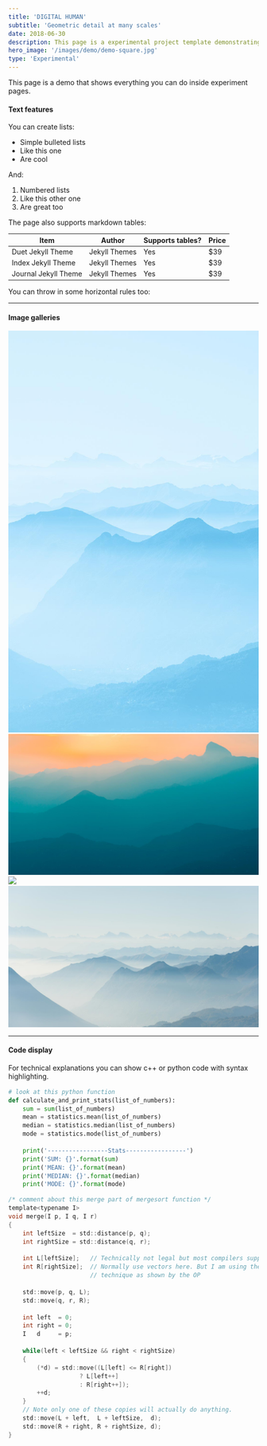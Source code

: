 ```yaml
---
title: 'DIGITAL HUMAN'
subtitle: 'Geometric detail at many scales'
date: 2018-06-30
description: This page is a experimental project template demonstrating all of the available features.
hero_image: '/images/demo/demo-square.jpg'
type: 'Experimental'
---
```


This page is a demo that shows everything you can do inside experiment pages.

#### Text features

You can create lists:

* Simple bulleted lists
* Like this one
* Are cool

And:

1. Numbered lists
2. Like this other one
3. Are great too

The page also supports markdown tables:

| Item                 | Author        | Supports tables? | Price |
|----------------------|---------------|------------------|-------|
| Duet Jekyll Theme    | Jekyll Themes | Yes              | $39   |
| Index Jekyll Theme   | Jekyll Themes | Yes              | $39   |
| Journal Jekyll Theme | Jekyll Themes | Yes              | $39   |

You can throw in some horizontal rules too:

---

#### Image galleries

<div class="gallery" data-columns="3">
	<img src="/images/demo/demo-portrait.jpg">
	<img src="/images/demo/demo-landscape.jpg">
	<img src="https://dl.dropboxusercontent.com/s/rcw2vh89nj17l2j/2_post_crack.png">
	<img src="/images/demo/demo-landscape-2.jpg">
</div>

---

#### Code display

For technical explanations you can show c++ or python code with syntax highlighting.

```python
# look at this python function
def calculate_and_print_stats(list_of_numbers):
    sum = sum(list_of_numbers)
    mean = statistics.mean(list_of_numbers)
    median = statistics.median(list_of_numbers)
    mode = statistics.mode(list_of_numbers)

    print('-----------------Stats-----------------')
    print('SUM: {}'.format(sum)
    print('MEAN: {}'.format(mean)
    print('MEDIAN: {}'.format(median)
    print('MODE: {}'.format(mode)
```

```c
/* comment about this merge part of mergesort function */
template<typename I>
void merge(I p, I q, I r)
{
    int leftSize  = std::distance(p, q);
    int rightSize = std::distance(q, r);

    int L[leftSize];   // Technically not legal but most compilers support it.
    int R[rightSize];  // Normally use vectors here. But I am using the same
                       // technique as shown by the OP

    std::move(p, q, L);
    std::move(q, r, R);

    int left  = 0;
    int right = 0;
    I   d     = p;

    while(left < leftSize && right < rightSize)
    {
        (*d) = std::move((L[left] <= R[right])
                    ? L[left++]
                    : R[right++]);
        ++d;
    }
    // Note only one of these copies will actually do anything.
    std::move(L + left,  L + leftSize,  d);
    std::move(R + right, R + rightSize, d);
}
```